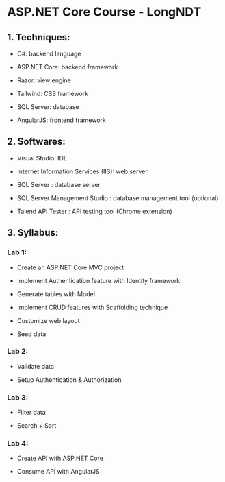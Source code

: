# ASP.NET Core Course - LongNDT

## 1. Techniques:
- C#: backend language

- ASP.NET Core: backend framework

- Razor: view engine

- Tailwind: CSS framework

- SQL Server: database

- AngularJS: frontend framework

## 2. Softwares:
- Visual Studio: IDE

- Internet Information Services (IIS): web server

- SQL Server : database server

- SQL Server Management Studio : database management tool (optional)

- Talend API Tester : API testing tool (Chrome extension)

## 3. Syllabus: 
### Lab 1:
- Create an ASP.NET Core MVC project

- Implement Authentication feature with Identity framework

- Generate tables with Model

- Implement CRUD features with Scaffolding technique

- Customize web layout

- Seed data

### Lab 2:
- Validate data

- Setup Authentication & Authorization

### Lab 3:
- Filter data

- Search + Sort

### Lab 4:
- Create API with ASP.NET Core

- Consume API with AngularJS